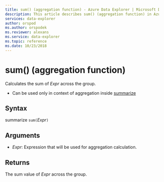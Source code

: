 ```yaml
---
title: sum() (aggregation function) - Azure Data Explorer | Microsoft Docs
description: This article describes sum() (aggregation function) in Azure Data Explorer.
services: data-explorer
author: orspod
ms.author: orspodek
ms.reviewer: alexans
ms.service: data-explorer
ms.topic: reference
ms.date: 10/23/2018
---
```

# sum() (aggregation function)

Calculates the sum of *Expr* across the group. 

* Can be used only in context of aggregation inside [summarize](summarizeoperator.md)

## Syntax

summarize `sum(`*Expr*`)`

## Arguments

* *Expr*: Expression that will be used for aggregation calculation. 

## Returns

The sum value of *Expr* across the group.
 